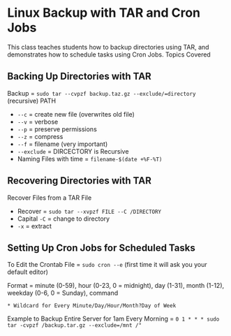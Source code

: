 # Linux Backup with TAR and Cron Jobs

This class teaches students how to backup directories using TAR, and demonstrates how to schedule tasks using Cron Jobs.
Topics Covered

## Backing Up Directories with TAR

Backup = `sudo tar --cvpzf backup.taz.gz --exclude/=directory` (recursive) PATH
- `--c` = create new file (overwrites old file)
- `--v` = verbose
- `--p` = preserve permissions
- `--z` = compress
- `--f` = filename (very important)
- `--exclude` = DIRCECTORY is Recursive
- Naming Files with time =  `filename-$(date +%F-%T)`

## Recovering Directories with TAR
Recover Files from a TAR File
- Recover = `sudo tar --xvpzf FILE --C /DIRECTORY`
- Capital `-C` = change to directory
- `-x` = extract

## Setting Up Cron Jobs for Scheduled Tasks
To Edit the Crontab File = `sudo cron --e` (first time it will ask you your default editor)

Format = minute (0-59), hour (0-23, 0 = midnight), day (1-31), month (1-12), weekday (0-6, 0 = Sunday), command

`* Wildcard for Every Minute/Day/Hour/Month?Day of Week`

Example to Backup Entire Server for 1am Every Morning = 
`0 1 * * * sudo tar -cvpzf /backup.tar.gz --exclude=/mnt /"`

